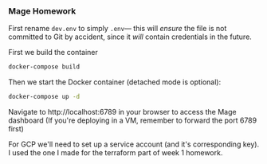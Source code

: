 ### Mage Homework

First rename `dev.env` to simply `.env`— this will _ensure_ the file is not committed to Git by accident, since it _will_ contain credentials in the future.

First we build the container
```bash
docker-compose build
```

Then we start the Docker container (detached mode is optional):
```bash
docker-compose up -d
```

Navigate to http://localhost:6789 in your browser to access the Mage dashboard
(If you're deploying in a VM, remember to forward the port 6789 first)

For GCP we'll need to set up a service account (and it's corresponding key).
I used the one I made for the terraform part of week 1 homework.